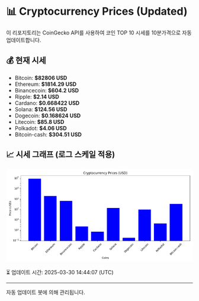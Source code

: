 
# 📊 Cryptocurrency Prices (Updated)

이 리포지토리는 CoinGecko API를 사용하여 코인 TOP 10 시세를 10분가격으로 자동 업데이트합니다.

## 💰 현재 시세
- Bitcoin: **$82806 USD**
- Ethereum: **$1814.29 USD**
- Binancecoin: **$604.2 USD**
- Ripple: **$2.14 USD**
- Cardano: **$0.668422 USD**
- Solana: **$124.56 USD**
- Dogecoin: **$0.168624 USD**
- Litecoin: **$85.8 USD**
- Polkadot: **$4.06 USD**
- Bitcoin-cash: **$304.51 USD**

## 📈 시세 그래프 (로그 스케일 적용)
![Crypto Prices](crypto_prices.png)

⏳ 업데이트 시간: 2025-03-30 14:44:07 (UTC)

---
자동 업데이트 봇에 의해 관리됩니다.
